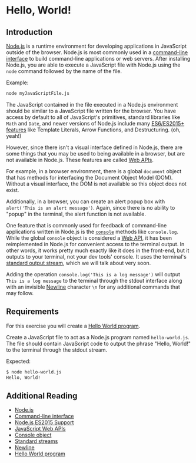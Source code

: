 # Hello, World!

## Introduction

[Node.js](https://nodejs.org/) is a runtime environment for developing
applications in JavaScript outside of the browser. Node.js is most commonly used
in a
[command-line interface](https://en.wikipedia.org/wiki/Command-line_interface)
to build command-line applications or web servers. After installing Node.js, you
are able to execute a JavaScript file with Node.js using the `node` command
followed by the name of the file.

Example:

```bash
node myJavaScriptFile.js
```

The JavaScript contained in the file executed in a Node.js environment should be
similar to a JavaScript file written for the browser. You have access by default
to all of JavaScript's primitives, standard libraries like `Math` and `Date`,
and newer versions of Node.js include many
[ES6/ES2015+ features](http://node.green/) like Template Literals, Arrow
Functions, and Destructuring. (oh, yeah!)

However, since there isn't a visual interface defined in Node.js, there are some
things that you may be used to being available in a browser, but are not
available in Node.js. These features are called
[Web APIs](https://developer.mozilla.org/en-US/docs/Web/Reference/API).

For example, in a browser environment, there is a global `document` object that
has methods for interfacing the Document Object Model (DOM). Without a visual
interface, the DOM is not available so this object does not exist.

Additionally, in a browser, you can create an alert popup box with
`alert('This is an alert message')`. Again, since there is no ability to "popup"
in the terminal, the alert function is not available.

One feature that is commonly used for feedback of command-line applications
written in Node.js is the
[`console`](https://developer.mozilla.org/en-US/docs/Web/API/Console) methods
like `console.log`. While the global `console` object is considered a
[Web API](https://developer.mozilla.org/en-US/docs/Web/Reference/API), it has
been reimplemented in Node.js for convenient access to the terminal output. In other words,
it works pretty much exactly like it does in the front-end, but it outputs to your terminal, 
not your dev tools' console. It uses the terminal's [standard output stream](https://en.wikipedia.org/wiki/Standard_streams), which we will talk about very soon.

Adding the operation `console.log('This is a log message')` will output
`This is a log message` to the terminal through the stdout interface along with
an invisible [Newline](https://en.wikipedia.org/wiki/Newline) character `\n`
for any additional commands that may follow.


## Requirements

For this exercise you will create a
[Hello World program](https://en.wikipedia.org/wiki/%22Hello,_World!%22_program).

Create a JavaScript file to act as a Node.js program named `hello-world.js`. The file
should contain JavaScript code to output the phrase "Hello, World!" to the
terminal through the stdout stream.

Expected:

```bash
$ node hello-world.js
Hello, World!
```

## Additional Reading

-   [Node.js](https://nodejs.org/)
-   [Command-line interface](https://en.wikipedia.org/wiki/Command-line_interface)
-   [Node.js ES2015 Support](http://node.green/)
-   [JavaScript Web APIs](https://developer.mozilla.org/en-US/docs/Web/Reference/API)
-   [Console object](https://developer.mozilla.org/en-US/docs/Web/API/Console)
-   [Standard streams](https://en.wikipedia.org/wiki/Standard_streams)
-   [Newline](https://en.wikipedia.org/wiki/Newline)
-   [Hello World program](https://en.wikipedia.org/wiki/%22Hello,_World!%22_program)
